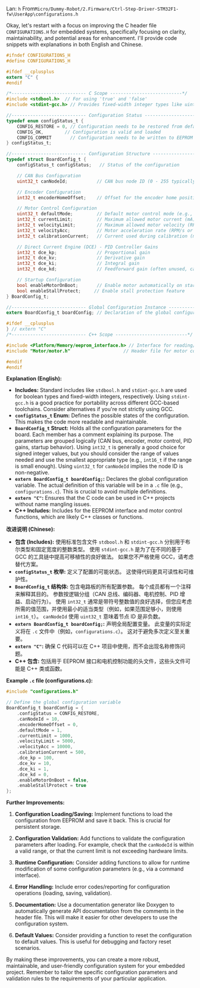 Lan: `h` From`Micro/Dummy-Robot/2.Firmware/Ctrl-Step-Driver-STM32F1-fw\UserApp\configurations.h`

Okay, let's restart with a focus on improving the C header file `CONFIGURATIONS.H` for embedded systems, specifically focusing on clarity, maintainability, and potential areas for enhancement.  I'll provide code snippets with explanations in both English and Chinese.

```c
#ifndef CONFIGURATIONS_H
#define CONFIGURATIONS_H

#ifdef __cplusplus
extern "C" {
#endif

/*---------------------------- C Scope ---------------------------*/
#include <stdbool.h>  // For using 'true' and 'false'
#include <stdint-gcc.h> // Provides fixed-width integer types like uint32_t

//---------------------------- Configuration Status ---------------------------
typedef enum configStatus_t {
    CONFIG_RESTORE = 0, // Configuration needs to be restored from default/EEPROM
    CONFIG_OK,        // Configuration is valid and loaded
    CONFIG_COMMIT       // Configuration needs to be written to EEPROM
} configStatus_t;

//---------------------------- Configuration Structure ---------------------------
typedef struct BoardConfig_t {
    configStatus_t configStatus;   // Status of the configuration

    // CAN Bus Configuration
    uint32_t canNodeId;           // CAN bus node ID (0 - 255 typically)

    // Encoder Configuration
    int32_t encoderHomeOffset;    // Offset for the encoder home position

    // Motor Control Configuration
    uint32_t defaultMode;         // Default motor control mode (e.g., position, velocity, current)
    int32_t currentLimit;         // Maximum allowed motor current (mA)
    int32_t velocityLimit;        // Maximum allowed motor velocity (RPM or similar)
    int32_t velocityAcc;          // Motor acceleration rate (RPM/s or similar)
    int32_t calibrationCurrent;   // Current used during calibration (mA)

    // Direct Current Engine (DCE) - PID Controller Gains
    int32_t dce_kp;               // Proportional gain
    int32_t dce_kv;               // Derivative gain
    int32_t dce_ki;               // Integral gain
    int32_t dce_kd;               // Feedforward gain (often unused, can be zero)

    // Startup Configuration
    bool enableMotorOnBoot;       // Enable motor automatically on startup
    bool enableStallProtect;     // Enable stall protection feature
} BoardConfig_t;

//---------------------------- Global Configuration Instance ---------------------------
extern BoardConfig_t boardConfig; // Declaration of the global configuration variable

#ifdef __cplusplus
} // extern "C"
/*---------------------------- C++ Scope ---------------------------*/

#include <Platform/Memory/eeprom_interface.h> // Interface for reading/writing EEPROM
#include "Motor/motor.h"                    // Header file for motor control functions

#endif
#endif
```

**Explanation (English):**

*   **Includes:** Standard includes like `stdbool.h` and `stdint-gcc.h` are used for boolean types and fixed-width integers, respectively.  Using `stdint-gcc.h` is a good practice for portability across different GCC-based toolchains.  Consider alternatives if you're not strictly using GCC.
*   **`configStatus_t` Enum:** Defines the possible states of the configuration.  This makes the code more readable and maintainable.
*   **`BoardConfig_t` Struct:**  Holds all the configuration parameters for the board.  Each member has a comment explaining its purpose.  The parameters are grouped logically (CAN bus, encoder, motor control, PID gains, startup behavior).  Using `int32_t` is generally a good choice for signed integer values, but you should consider the range of values needed and use the smallest appropriate type (e.g., `int16_t` if the range is small enough).  Using `uint32_t` for `canNodeId` implies the node ID is non-negative.
*   **`extern BoardConfig_t boardConfig;`:** Declares the global configuration variable.  The actual definition of this variable will be in a `.c` file (e.g., `configurations.c`).  This is crucial to avoid multiple definitions.
*   **`extern "C"`:**  Ensures that the C code can be used in C++ projects without name mangling issues.
*   **C++ Includes:** Includes for the EEPROM interface and motor control functions, which are likely C++ classes or functions.

**改进说明 (Chinese):**

*   **包含 (Includes):** 使用标准包含文件 `stdbool.h` 和 `stdint-gcc.h` 分别用于布尔类型和固定宽度的整数类型。 使用 `stdint-gcc.h` 是为了在不同的基于 GCC 的工具链中提高可移植性的良好做法。 如果您不严格使用 GCC，请考虑替代方案。
*   **`configStatus_t` 枚举:** 定义了配置的可能状态。 这使得代码更具可读性和可维护性。
*   **`BoardConfig_t` 结构体:** 包含电路板的所有配置参数。 每个成员都有一个注释来解释其目的。 参数按逻辑分组（CAN 总线、编码器、电机控制、PID 增益、启动行为）。 使用 `int32_t` 通常是带符号整数值的良好选择，但您应考虑所需的值范围，并使用最小的适当类型（例如，如果范围足够小，则使用 `int16_t`）。  `canNodeId` 使用 `uint32_t` 意味着节点 ID 是非负数。
*   **`extern BoardConfig_t boardConfig;`:** 声明全局配置变量。 此变量的实际定义将在 `.c` 文件中（例如，`configurations.c`）。 这对于避免多次定义至关重要。
*   **`extern "C"`:** 确保 C 代码可以在 C++ 项目中使用，而不会出现名称修饰问题。
*   **C++ 包含:** 包括用于 EEPROM 接口和电机控制功能的头文件，这些头文件可能是 C++ 类或函数。

**Example `.c` file (configurations.c):**

```c
#include "configurations.h"

// Define the global configuration variable
BoardConfig_t boardConfig = {
    .configStatus = CONFIG_RESTORE,
    .canNodeId = 10,
    .encoderHomeOffset = 0,
    .defaultMode = 1,
    .currentLimit = 1000,
    .velocityLimit = 5000,
    .velocityAcc = 10000,
    .calibrationCurrent = 500,
    .dce_kp = 100,
    .dce_kv = 10,
    .dce_ki = 1,
    .dce_kd = 0,
    .enableMotorOnBoot = false,
    .enableStallProtect = true
};
```

**Further Improvements:**

1.  **Configuration Loading/Saving:**  Implement functions to load the configuration from EEPROM and save it back.  This is crucial for persistent storage.

2.  **Configuration Validation:** Add functions to validate the configuration parameters after loading. For example, check that the `canNodeId` is within a valid range, or that the current limit is not exceeding hardware limits.

3.  **Runtime Configuration:**  Consider adding functions to allow for runtime modification of some configuration parameters (e.g., via a command interface).

4.  **Error Handling:**  Include error codes/reporting for configuration operations (loading, saving, validation).

5.  **Documentation:** Use a documentation generator like Doxygen to automatically generate API documentation from the comments in the header file.  This will make it easier for other developers to use the configuration system.

6. **Default Values:**  Consider providing a function to reset the configuration to default values.  This is useful for debugging and factory reset scenarios.

By making these improvements, you can create a more robust, maintainable, and user-friendly configuration system for your embedded project. Remember to tailor the specific configuration parameters and validation rules to the requirements of your particular application.
